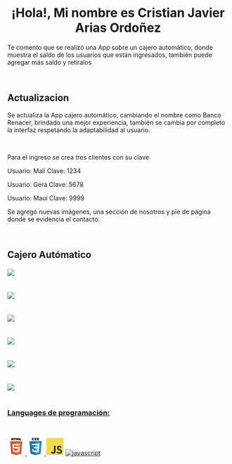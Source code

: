 <h1 align="center">¡Hola!, Mi nombre es Cristian Javier Arias Ordoñez</h1>
<p>Te comento que se realizó una App sobre un cajero automático, donde muestra el saldo de los usuarios que están ingresados, también puede agregar más saldo y retíralos</p>
<br>
<h2>Actualizacion</h2>
<p>Se actualiza la App cajero automático, cambiando el nombre como Banco Renacer, brindado una mejor experiencia, también se cambia por completo la interfaz respetando la adaptabilidad al usuario.</p>
<br>
<p>Para el ingreso se crea tres clientes con su clave</p>
<p>Usuario: Mali Clave: 1234</p>
<p>Usuario: Gera Clave: 5678</p>
<p>Usuario: Maui Clave: 9999</p>
<p>Se agregó nuevas imágenes, una sección de nosotros y pie de página donde se evidencia el contacto.</p>
<br>
<h2> Cajero Autómatico</h2>
<a href="https://cristian0813.github.io/Cajero-automatico/"><img src="./assets/presentacion/CajeroAutomatico.jpg" width="auto" align="center">
<br>
<br>
<br>
<a href="https://cristian0813.github.io/Cajero-automatico/"><img src="./assets/presentacion/CajeroAutomatico2.jpg" width="auto" align="center">
<br>
<br>
<br>
<a href="https://cristian0813.github.io/Cajero-automatico/"><img src="./assets/presentacion/CajeroAutomatico3.jpg" width="auto" align="center">
<br>
<br>
<br>
<a href="https://cristian0813.github.io/Cajero-automatico/"><img src="./assets/presentacion/CajeroAutomatico4.jpg" width="auto" align="center">
<br>
<br>
<br>
<a href="https://cristian0813.github.io/Cajero-automatico/"><img src="./assets/presentacion/CajeroAutomatico5.jpg" width="auto" align="center">
<br>
<br>
<br>
<a href="https://cristian0813.github.io/Cajero-automatico/"><img src="./assets/presentacion/CajeroAutomatico6.jpg" width="auto" align="center">
<br>
<br>
<h3 align="left">Languages de programación:</h3>
<br>
<p align="left"> <a href="https://www.w3schools.com/html/" target="_blank" rel="noreferrer"> <img src="https://raw.githubusercontent.com/devicons/devicon/master/icons/html5/html5-original-wordmark.svg" alt="html5" width="40" height="40"/></a><a href="https://www.w3schools.com/css/" target="_blank" rel="noreferrer"> <img src="https://raw.githubusercontent.com/devicons/devicon/master/icons/css3/css3-original-wordmark.svg" alt="css3" width="40" height="40"/></a><a href="https://developer.mozilla.org/en-US/docs/Web/JavaScript" target="_blank" rel="noreferrer"> <img src="https://raw.githubusercontent.com/devicons/devicon/master/icons/javascript/javascript-original.svg" alt="javascript" width="40" height="40"/></a>     <a href="https://getbootstrap.com/" target="_blank" rel="noreferrer"> <img src="https://raw.githubusercontent.com/Cristian0813/devicon/master/icons/bootstrap/bootstrap-original-wordmark.svg" alt="javascript" width="40" height="40"/></a>  

</p>

